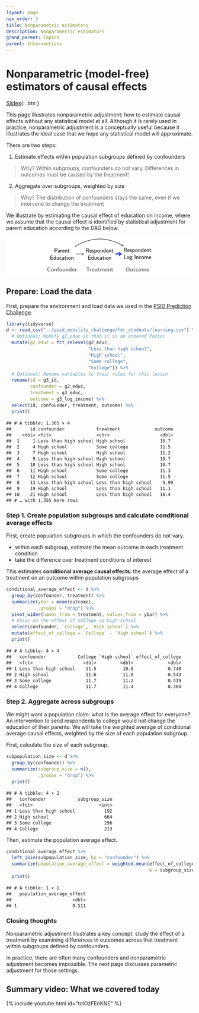 ```yaml
---
layout: page
nav_order: 3
title: Nonparametric estimators
description: Nonparametric estimators
grand_parent: Topics
parent: Interventions
---
```


# Nonparametric (model-free) estimators of causal effects

[Slides](../../assets/slides/causal_estimators_nonparametric.pdf){: .btn }

This page illustrates nonparametric adjustment: how to estimate causal
effects without any statistical model at all. Although it is rarely used
in practice, nonparametric adjustment is a conceptually useful because
it illustrates the ideal case that we hope any statistical model will
approximate.

There are two steps:

1) Estimate effects within population subgroups defined by confounders

> Why? Within subgroups, confounders do not vary. Differences in outcomes must be caused by the treatment!

2) Aggregate over subgroups, weighted by size

> Why? The distribution of confounders stays the same, even if we intervene to change the treatment

We illustrate by estimating the causal effect of education on income,
where we assume that the causal effect is identified by statistical
adjustment for parent education according to the DAG below.

![](../assets/images/simpleDAG.png)<!-- width = "50%" -->

## Prepare: Load the data

First, prepare the environment and load data we used in the [PSID
Prediction
Challenge](https://www.openicpsr.org/openicpsr/project/185941).

``` r
library(tidyverse)
d <- read_csv("../psid_mobility_challenge/for_students/learning.csv") %>%
  # Optional: Modify g2_educ so that it is an ordered factor
  mutate(g2_educ = fct_relevel(g2_educ, 
                               "Less than high school",
                               "High school",
                               "Some college",
                               "College")) %>%
  # Optional: Rename variables to their roles for this lesson
  rename(id = g3_id,
         confounder = g2_educ,
         treatment = g3_educ,
         outcome = g3_log_income) %>%
  select(id, confounder, treatment, outcome) %>%
  print()
```

    ## # A tibble: 1,365 × 4
    ##       id confounder            treatment             outcome
    ##    <dbl> <fct>                 <chr>                   <dbl>
    ##  1     1 Less than high school High school             10.7 
    ##  2     4 High school           Some college            11.5 
    ##  3     7 High school           High school             11.2 
    ##  4     9 Less than high school High school             10.7 
    ##  5    10 Less than high school High school             10.7 
    ##  6    11 High school           Some college            11.3 
    ##  7    12 High school           Some college            11.5 
    ##  8    13 Less than high school Less than high school    9.99
    ##  9    19 High school           Less than high school   11.1 
    ## 10    21 High school           Less than high school   10.4 
    ## # … with 1,355 more rows

### Step 1. Create population subgroups and calculate conditional average effects

First, create population subgroups in which the confounders do not vary.

- within each subgroup, estimate the mean outcome in each treatment
  condition
- take the difference over treatment conditions of interest

This estimates **conditional average causal effects**: the average
effect of a treatment on an outcome within population subgroups

``` r
conditional_average_effect <- d %>%
  group_by(confounder, treatment) %>%
  summarize(ybar = mean(outcome),
            .groups = "drop") %>%
  pivot_wider(names_from = treatment, values_from = ybar) %>%
  # Focus on the effect of college vs high school
  select(confounder, `College`, `High school`) %>%
  mutate(effect_of_college = `College` - `High school`) %>%
  print()
```

    ## # A tibble: 4 × 4
    ##   confounder            College `High school` effect_of_college
    ##   <fct>                   <dbl>         <dbl>             <dbl>
    ## 1 Less than high school    11.5          10.8             0.740
    ## 2 High school              11.6          11.0             0.543
    ## 3 Some college             11.7          11.2             0.439
    ## 4 College                  11.7          11.4             0.304

### Step 2. Aggregate across subgroups

We might want a population claim: what is the average effect for
everyone? An intervention to send respondents to college would not
change the education of their parents. We will take the weighted average
of conditional average causal effects, weighted by the size of each
population subgroup.

First, calculate the size of each subgroup.

``` r
subpopulation_size <- d %>%
  group_by(confounder) %>%
  summarize(subgroup_size = n(),
            .groups = "drop") %>%
  print()
```

    ## # A tibble: 4 × 2
    ##   confounder            subgroup_size
    ##   <fct>                         <int>
    ## 1 Less than high school           192
    ## 2 High school                     664
    ## 3 Some college                    296
    ## 4 College                         213

Then, estimate the population average effect.

``` r
conditional_average_effect %>%
  left_join(subpopulation_size, by = "confounder") %>%
  summarize(population_average_effect = weighted.mean(effect_of_college, 
                                                      w = subgroup_size)) %>%
  print()
```

    ## # A tibble: 1 × 1
    ##   population_average_effect
    ##                       <dbl>
    ## 1                     0.511

### Closing thoughts

Nonparametric adjustment illustrates a key concept: study the effect of a treatment by examining differences in outcomes across that treatment within subgroups defined by confounders.

In practice, there are often many confounders and
nonparametric adjustment becomes impossible. The next page discusses
parametric adjustment for those settings.

## Summary video: What we covered today

{% include youtube.html id="tolOzFEnKNE" %}
